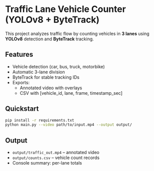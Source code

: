 # Traffic Lane Vehicle Counter (YOLOv8 + ByteTrack)

This project analyzes traffic flow by counting vehicles in **3 lanes** using **YOLOv8** detection and **ByteTrack** tracking.

## Features
- Vehicle detection (car, bus, truck, motorbike)
- Automatic 3-lane division
- ByteTrack for stable tracking IDs
- Exports:
  - Annotated video with overlays
  - CSV with [vehicle_id, lane, frame, timestamp_sec]

## Quickstart
```bash
pip install -r requirements.txt
python main.py --video path/to/input.mp4 --output output/
```

## Output
- `output/traffic_out.mp4` – annotated video
- `output/counts.csv` – vehicle count records
- Console summary: per-lane totals


